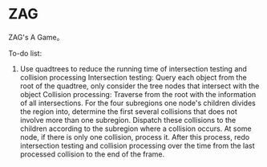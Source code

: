 ZAG
===

ZAG's A Game。

To-do list:
1. Use quadtrees to reduce the running time of intersection testing and collision processing
	Intersection testing: Query each object from the root of the quadtree, only consider the tree nodes that intersect with the object
	Collision processing: Traverse from the root with the information of all intersections. For the four subregions one node's children divides the region into, determine the first several collisions that does not involve more than one subregion. Dispatch these collisions to the children according to the subregion where a collision occurs. At some node, if there is only one collision, process it.
	After this process, redo intersection testing and collision processing over the time from the last processed collision to the end of the frame.
